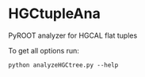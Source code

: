 # HGCtupleAna
PyROOT analyzer for HGCAL flat tuples

To get all options run:
```
python analyzeHGCtree.py --help
```
